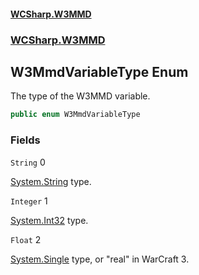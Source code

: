 #### [WCSharp\.W3MMD](README.md 'README')
### [WCSharp\.W3MMD](WCSharp.W3MMD.md 'WCSharp\.W3MMD')

## W3MmdVariableType Enum

The type of the W3MMD variable\.

```csharp
public enum W3MmdVariableType
```
### Fields

<a name='WCSharp.W3MMD.W3MmdVariableType.String'></a>

`String` 0

[System\.String](https://learn.microsoft.com/en-us/dotnet/api/system.string 'System\.String') type\.

<a name='WCSharp.W3MMD.W3MmdVariableType.Integer'></a>

`Integer` 1

[System\.Int32](https://learn.microsoft.com/en-us/dotnet/api/system.int32 'System\.Int32') type\.

<a name='WCSharp.W3MMD.W3MmdVariableType.Float'></a>

`Float` 2

[System\.Single](https://learn.microsoft.com/en-us/dotnet/api/system.single 'System\.Single') type, or "real" in WarCraft 3\.